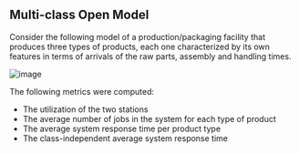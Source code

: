 ## Multi-class Open Model

Consider the following model of a production/packaging facility that produces three types of products, 
each one characterized by its own features in terms of arrivals of the raw parts, assembly and handling times.

![image](https://github.com/simonescevaroli/performance-evaluation/assets/98689485/bbf7e5ab-b26d-4092-87fd-3a8640f85cbe)

The following metrics were computed:
- The utilization of the two stations
- The average number of jobs in the system for each type of product
- The average system response time per product type
- The class-independent average system response time
